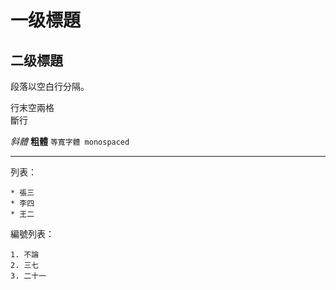 # 一级標題

## 二级標題

段落以空白行分隔。

行末空兩格  
斷行

_斜體_
**粗體**
`等寬字體 monospaced`

---

列表：

    * 張三
    * 李四
    * 王二

編號列表：

    1. 不論
    2. 三七
    3. 二十一